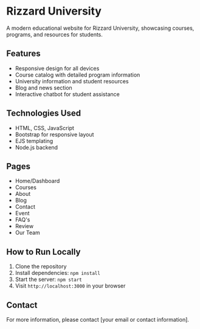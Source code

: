 # Rizzard University

A modern educational website for Rizzard University, showcasing courses, programs, and resources for students.

## Features

- Responsive design for all devices
- Course catalog with detailed program information
- University information and student resources
- Blog and news section
- Interactive chatbot for student assistance

## Technologies Used

- HTML, CSS, JavaScript
- Bootstrap for responsive layout
- EJS templating
- Node.js backend

## Pages

- Home/Dashboard
- Courses
- About
- Blog
- Contact
- Event
- FAQ's
- Review
- Our Team

## How to Run Locally

1. Clone the repository
2. Install dependencies: `npm install`
3. Start the server: `npm start`
4. Visit `http://localhost:3000` in your browser

## Contact

For more information, please contact [your email or contact information].
